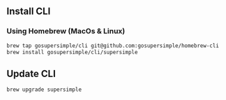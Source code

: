 ## Install CLI

### Using Homebrew (MacOs & Linux)

```bash
brew tap gosupersimple/cli git@github.com:gosupersimple/homebrew-cli
brew install gosupersimple/cli/supersimple
```

## Update CLI

```bash
brew upgrade supersimple
```
